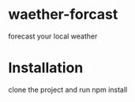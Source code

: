 # waether-forcast
forecast your local weather
# Installation

clone the project and run npm install
